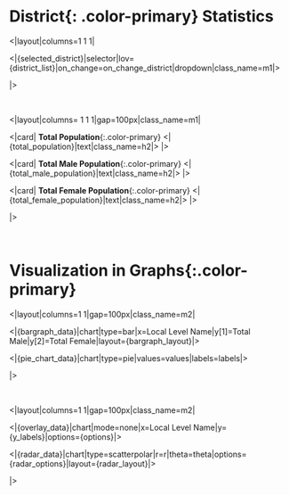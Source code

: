 # **District**{: .color-primary} Statistics

<|layout|columns=1 1 1|

<|{selected_district}|selector|lov={district_list}|on_change=on_change_district|dropdown|class_name=m1|>

|>

<br/>

<|layout|columns= 1 1 1|gap=100px|class_name=m1|

<|card|
**Total Population**{:.color-primary}
<|{total_population}|text|class_name=h2|>
|>

<|card|
**Total Male Population**{:.color-primary}
<|{total_male_population}|text|class_name=h2|>
|>

<|card|
**Total Female Population**{:.color-primary}
<|{total_female_population}|text|class_name=h2|>
|>

|>

<br/>

# Visualization in **Graphs**{:.color-primary}

<|layout|columns=1 1|gap=100px|class_name=m2|

<|{bargraph_data}|chart|type=bar|x=Local Level Name|y[1]=Total Male|y[2]=Total Female|layout={bargraph_layout}|>

<|{pie_chart_data}|chart|type=pie|values=values|labels=labels|>

|>

<br/>

<|layout|columns=1 1|gap=100px|class_name=m2|

<|{overlay_data}|chart|mode=none|x=Local Level Name|y={y_labels}|options={options}|>

<|{radar_data}|chart|type=scatterpolar|r=r|theta=theta|options={radar_options}|layout={radar_layout}|>

|>
